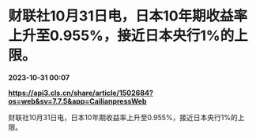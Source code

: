 # 财联社10月31日电，日本10年期收益率上升至0.955%，接近日本央行1%的上限。

**2023-10-31 00:07**

**https://api3.cls.cn/share/article/1502684?os=web&sv=7.7.5&app=CailianpressWeb**

财联社10月31日电，日本10年期收益率上升至0.955%，接近日本央行1%的上限。